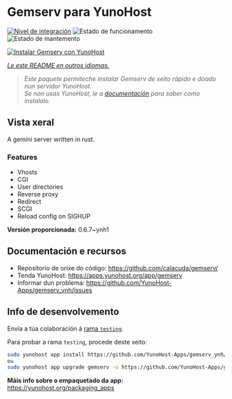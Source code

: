 <!--
NOTA: Este README foi creado automáticamente por <https://github.com/YunoHost/apps/tree/master/tools/readme_generator>
NON debe editarse manualmente.
-->

# Gemserv para YunoHost

[![Nivel de integración](https://apps.yunohost.org/badge/integration/gemserv)](https://ci-apps.yunohost.org/ci/apps/gemserv/)
![Estado de funcionamento](https://apps.yunohost.org/badge/state/gemserv)
![Estado de mantemento](https://apps.yunohost.org/badge/maintained/gemserv)

[![Instalar Gemserv con YunoHost](https://install-app.yunohost.org/install-with-yunohost.svg)](https://install-app.yunohost.org/?app=gemserv)

*[Le este README en outros idiomas.](./ALL_README.md)*

> *Este paquete permíteche instalar Gemserv de xeito rápido e doado nun servidor YunoHost.*  
> *Se non usas YunoHost, le a [documentación](https://yunohost.org/install) para saber como instalalo.*

## Vista xeral

A gemini server written in rust.

### Features

- Vhosts
- CGI
- User directories
- Reverse proxy
- Redirect
- SCGI
- Reload config on SIGHUP


**Versión proporcionada:** 0.6.7~ynh1
## Documentación e recursos

- Repositorio de orixe do código: <https://github.com/calacuda/gemserv/>
- Tenda YunoHost: <https://apps.yunohost.org/app/gemserv>
- Informar dun problema: <https://github.com/YunoHost-Apps/gemserv_ynh/issues>

## Info de desenvolvemento

Envía a túa colaboración á [rama `testing`](https://github.com/YunoHost-Apps/gemserv_ynh/tree/testing).

Para probar a rama `testing`, procede deste xeito:

```bash
sudo yunohost app install https://github.com/YunoHost-Apps/gemserv_ynh/tree/testing --debug
ou
sudo yunohost app upgrade gemserv -u https://github.com/YunoHost-Apps/gemserv_ynh/tree/testing --debug
```

**Máis info sobre o empaquetado da app:** <https://yunohost.org/packaging_apps>
